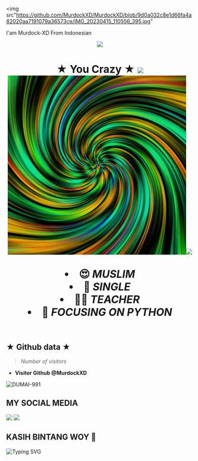 <img src"https://github.com/MurdockXD/MurdockXD/blob/9d0a032c8e1d66fa4a82020aa7191079a36573ce/IMG_20230415_110556_395.jpg"


I'am Murdock-XD From Indonesian

<!-- Typing SVG by DenverCoder1 - https://github.com/DenverCoder1/readme-typing-svg -->
<p align="center">
<!--   <a href="https://github.com/DenverCoder1/readme-typing-svg"> -->
    <img src="https://readme-typing-svg.herokuapp.com?color=E22FE4&width=380&height=45&lines=Welcome+To+My+Github;You+Know+Who+Is+Handsome;BangMurdock+XyinCode;Nice+To+Meet+You+...&center=true"></a>

</p>
<h1 align="center">★ You Crazy ★ <img src="https://github.com/mitul3737/mitul3737/blob/main/mituls code.gif"

<h1 align="center"><img src="https://raw.githubusercontent.com/Al-Vino/Al-Vino/main/giphy.webp"

<a href="[https://github.com/MurodockXD"><img width=550 src="https://github-profile-trophy.vercel.app/?username=Murdock-ID&theme=dracula&no-frame=true&title=Followers,Stars,Commit,Repository,Issues"/></a>
<li> 😍 <i> MUSLIM</i></li>
<li> 🌚 <i> SINGLE</i></li>
<li> 👩‍💻 <i> TEACHER</i></li>
<li> 🌟 <i> FOCUSING ON PYTHON</i></li><br>

## ★ Github data ★
>
> *Number of visitors*
* **Visitor Github @MurdockXD**

![DUMAI-991](https://komarev.com/ghpvc/?username=Basari-ID&color=blue)
>
## MY SOCIAL MEDIA
[![](https://img.shields.io/badge/Github-black?logo=Github&logoColor=black&labelColor=white)](https://github.com/MurdockXD) 
[![](https://img.shields.io/badge/Facebook-blue?logo=Facebook&logoColor=blue&labelColor=white)](https://www.facebook.com/anggih.maulana.54)
## KASIH BINTANG WOY 🌟
![Typing SVG](https://readme-typing-svg.herokuapp.com?lines=Selamat+Bersenang-senang....!+)


